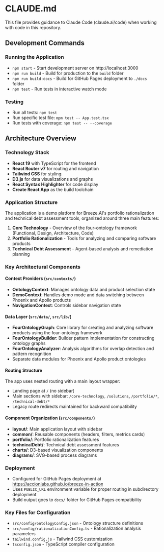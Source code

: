 # CLAUDE.md

This file provides guidance to Claude Code (claude.ai/code) when working with code in this repository.

## Development Commands

### Running the Application
- `npm start` - Start development server on http://localhost:3000
- `npm run build` - Build for production to the `build` folder
- `npm run build:docs` - Build for GitHub Pages deployment to `./docs` folder
- `npm test` - Run tests in interactive watch mode

### Testing
- Run all tests: `npm test`
- Run specific test file: `npm test -- App.test.tsx`
- Run tests with coverage: `npm test -- --coverage`

## Architecture Overview

### Technology Stack
- **React 19** with TypeScript for the frontend
- **React Router v7** for routing and navigation
- **Tailwind CSS** for styling
- **D3.js** for data visualizations and graphs
- **React Syntax Highlighter** for code display
- **Create React App** as the build toolchain

### Application Structure

The application is a demo platform for Breeze.AI's portfolio rationalization and technical debt assessment tools, organized around three main features:

1. **Core Technology** - Overview of the four-ontology framework (Functional, Design, Architecture, Code)
2. **Portfolio Rationalization** - Tools for analyzing and comparing software products
3. **Technical Debt Assessment** - Agent-based analysis and remediation planning

### Key Architectural Components

#### Context Providers (`src/contexts/`)
- **OntologyContext**: Manages ontology data and product selection state
- **DemoContext**: Handles demo mode and data switching between Phoenix and Apollo products
- **NavigationContext**: Controls sidebar navigation state

#### Data Layer (`src/data/`, `src/lib/`)
- **FourOntologyGraph**: Core library for creating and analyzing software products using the four-ontology framework
- **FourOntologyBuilder**: Builder pattern implementation for constructing ontology graphs
- **FourOntologyAnalyzer**: Analysis algorithms for overlap detection and pattern recognition
- Separate data modules for Phoenix and Apollo product ontologies

#### Routing Structure
The app uses nested routing with a main layout wrapper:
- Landing page at `/` (no sidebar)
- Main sections with sidebar: `/core-technology`, `/solutions`, `/portfolio/*`, `/technical-debt/*`
- Legacy route redirects maintained for backward compatibility

#### Component Organization (`src/components/`)
- **layout/**: Main application layout with sidebar
- **common/**: Reusable components (headers, filters, metrics cards)
- **portfolio/**: Portfolio rationalization features
- **technicalDebt/**: Technical debt assessment features
- **charts/**: D3-based visualization components
- **diagrams/**: SVG-based process diagrams

### Deployment
- Configured for GitHub Pages deployment at https://accionlabs.github.io/breeze-in-action
- Uses `PUBLIC_URL` environment variable for proper routing in subdirectory deployment
- Build output goes to `docs/` folder for GitHub Pages compatibility

### Key Files for Configuration
- `src/config/ontologyConfig.json` - Ontology structure definitions
- `src/config/rationalizationConfig.ts` - Rationalization analysis parameters
- `tailwind.config.js` - Tailwind CSS customization
- `tsconfig.json` - TypeScript compiler configuration